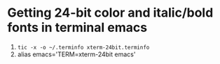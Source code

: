# Getting 24-bit color and italic/bold fonts in terminal emacs

1. `tic -x -o ~/.terminfo xterm-24bit.terminfo`
2. alias emacs='TERM=xterm-24bit emacs'
